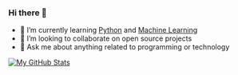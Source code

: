 ### Hi there 👋

- 🌱 I’m currently learning [Python](https://www.python.org/) and [Machine Learning](https://en.wikipedia.org/wiki/Machine_learning)
- 👯 I’m looking to collaborate on open source projects
- 💬 Ask me about anything related to programming or technology

[![My GitHub Stats](https://github-readme-stats.vercel.app/api?username=PawelHry&show_icons=true&theme=radical&include_all_commits=true)](https://github.com/anuraghazra/github-readme-stats)
